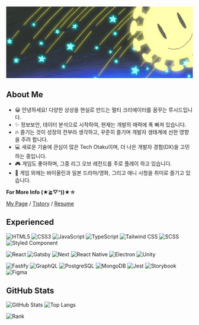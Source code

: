 ![Banner](./images/banner.webp)

## About Me

- 😀 안녕하세요! 다양한 상상을 현실로 만드는 멀티 크리에이터를 꿈꾸는 루시드입니다.
- ✨ 정보보안, 데이터 분석으로 시작하여, 현재는 개발의 매력에 푹 빠져 있습니다.
- 🔥 즐기는 것이 성장의 전부라 생각하고, 꾸준히 즐기며 개발자 생태계에 선한 영향을 주려 합니다.
- 💻 새로운 기술에 관심이 많은 Tech Otaku이며, 더 나은 개발자 경험(DX)을 고민하는 중입니다.
- 🎮 게임도 좋아하며, 그중 리그 오브 레전드를 주로 플레이 하고 있습니다.
- 🍭 게임 외에는 바이올린과 일본 드라마/영화, 그리고 애니 시청을 취미로 즐기고 있습니다.

**For More Info (★≧▽^))★☆**

[My Page](https://lucid-dream.net) / [Tistory](https://nohack.tistory.com) / [Resume](https://www.figma.com/file/0ra7VO13FAOzlrD8U9esTX/Resume?node-id=0%3A1&t=F7RvY5TD5d04CQ6I-1)

## Experienced

![HTML5](https://img.shields.io/badge/HTML5-E34F26?style=for-the-badge&logo=html5&logoColor=white)
![CSS3](https://img.shields.io/badge/CSS3-1572B6?style=for-the-badge&logo=css3&logoColor=white)
![JavaScript](<https://img.shields.io/badge/js(ES6)-f7df1e?style=for-the-badge&logo=javascript&logoColor=black>)
![TypeScript](https://img.shields.io/badge/ts-3178C6?style=for-the-badge&logo=typescript&logoColor=white)
![Tailwind CSS](https://img.shields.io/badge/Tailwind-06B6D4?style=for-the-badge&logo=tailwindcss&logoColor=white)
![SCSS](https://img.shields.io/badge/scss-CC6699.svg?style=for-the-badge&logo=sass&logoColor=white)
![Styled Component](https://img.shields.io/badge/css_in_js-DB7093.svg?style=for-the-badge&logo=styled-components&logoColor=white)

![React](https://img.shields.io/badge/react-0088CC?style=for-the-badge&logo=react&logoColor=white)
![Gatsby](https://img.shields.io/badge/gatsby-663399?style=for-the-badge&logo=gatsby&logoColor=white)
![Next](https://img.shields.io/badge/next-000000?style=for-the-badge&logo=next.js&logoColor=white)
![React Native](https://img.shields.io/badge/react_native-02569B?style=for-the-badge&logo=react&logoColor=white)
![Electron](https://img.shields.io/badge/electron-47848F?style=for-the-badge&logo=electron&logoColor=white)
![Unity](https://img.shields.io/badge/unity-black?style=for-the-badge&logo=unity&logoColor=white)

![Fastify](https://img.shields.io/badge/fastify-000000?style=for-the-badge&logo=fastify&logoColor=white)
![GraphQL](https://img.shields.io/badge/gql-E10098?style=for-the-badge&logo=graphql&logoColor=white)
![PostgreSQL](https://img.shields.io/badge/postgre-4169E1?style=for-the-badge&logo=postgresql&logoColor=white)
![MongoDB](https://img.shields.io/badge/mongo-47A248?style=for-the-badge&logo=mongodb&logoColor=white)
![Jest](https://img.shields.io/badge/jest-C21325?style=for-the-badge&logo=jest&logoColor=white)
![Storybook](https://img.shields.io/badge/storybook-FF4785?style=for-the-badge&logo=storybook&logoColor=white)
![Figma](https://img.shields.io/badge/figma-F24E1E?style=for-the-badge&logo=figma&logoColor=white)

## GitHub Stats

<div>

  <img src="https://github-readme-stats.vercel.app/api?username=n0hack&show_icons=true&theme=buefy" alt="GitHub Stats">
  <img src="https://github-readme-stats.vercel.app/api/top-langs/?username=n0hack&layout=compact" alt="Top Langs">

![Rank](https://github-profile-trophy.vercel.app/?username=n0hack&rank=S,A,B)

</div>
